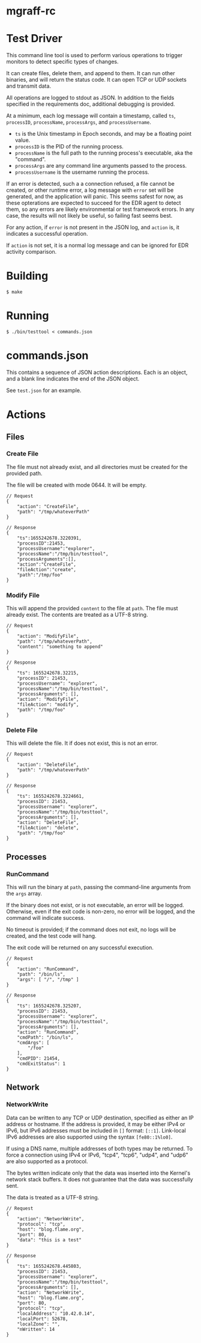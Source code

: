 # mgraff-rc

# Test Driver

This command line tool is used to perform various operations to trigger
monitors to detect specific types of changes.

It can create files, delete them, and append to them.  It can run other
binaries, and will return the status code.  It can open TCP or UDP sockets
and transmit data.

All operations are logged to stdout as JSON.  In addition to the fields
specified in the requirements doc, additional debugging is provided.

At a minimum, each log message will contain a timestamp, called `ts`,
`processID`, `processName`, `processArgs`, and `processUsername`.

* `ts` is the Unix timestamp in Epoch seconds, and may be a floating point value.
* `processID` is the PID of the running process.
* `processName` is the full path to the running process's executable, aka the "command".
* `processArgs` are any command line arguments passed to the process.
* `processUsername` is the username running the process.

If an error is detected, such a a connection refused, a file cannot be created,
or other runtime error, a log message with `error` set will be generated, and
the application will panic.  This seems safest for now, as these opterations
are expected to succeed for the EDR agent to detect them, so any errors are
likely environmental or test framework errors.  In any case, the results will
not likely be useful, so failing fast seems best.

For any action, if `error` is not present in the JSON log, and `action` is,
it indicates a successful operation.

If `action` is not set, it is a normal log message and can be ignored for EDR
activity comparison.

# Building

```
$ make
```

# Running

```
$ ./bin/testtool < commands.json
```

# commands.json

This contains a sequence of JSON action descriptions.  Each is an object, and a blank line indicates the end of the JSON object.

See `test.json` for an example.

# Actions

## Files

### Create File

The file must not already exist, and all directories must be created for the
provided path.

The file will be created with mode 0644.  It will be empty.

```
// Request
{
    "action": "CreateFile",
    "path": "/tmp/whateverPath"
}
```

```
// Response
{
    "ts":1655242678.3220391,
    "processID":21453,
    "processUsername":"explorer",
    "processName":"/tmp/bin/testtool",
    "processArguments":[],
    "action":"CreateFile",
    "fileAction":"create",
    "path":"/tmp/foo"
}
```

### Modify File

This will append the provided `content` to the file at `path`.  The file must
already exist.  The contents are treated as a UTF-8 string.

```
// Request
{
    "action": "ModifyFile",
    "path": "/tmp/whateverPath",
    "content": "something to append"
}
```

```
// Response
{
    "ts": 1655242678.32215,
    "processID": 21453,
    "processUsername": "explorer",
    "processName":"/tmp/bin/testtool",
    "processArguments": [],
    "action": "ModifyFile",
    "fileAction": "modify",
    "path": "/tmp/foo"
}
```

### Delete File

This will delete the file.  It if does not exist, this is not an error.

```
// Request
{
    "action": "DeleteFile",
    "path": "/tmp/whateverPath"
}
```

```
// Response
{
    "ts": 1655242678.3224661,
    "processID": 21453,
    "processUsername": "explorer",
    "processName":"/tmp/bin/testtool",
    "processArguments": [],
    "action": "DeleteFile",
    "fileAction": "delete",
    "path": "/tmp/foo"
}
```

## Processes

### RunCommand

This will run the binary at `path`, passing the command-line arguments from the
`args` array.

If the binary does not exist, or is not executable, an error will be logged.
Otherwise, even if the exit code is non-zero, no error will be logged, and
the command will indicate success.

No timeout is provided; if the command does not exit, no logs will be created,
and the test code will hang.

The exit code will be returned on any successful execution.

```
// Request
{
    "action": "RunCommand",
    "path": "/bin/ls",
    "args": [ "/", "/tmp" ]
}
```

```
// Response
{
    "ts": 1655242678.325207,
    "processID": 21453,
    "processUsername": "explorer",
    "processName":"/tmp/bin/testtool",
    "processArguments": [],
    "action": "RunCommand",
    "cmdPath": "/bin/ls",
    "cmdArgs": [
        "/foo"
    ],
    "cmdPID": 21454,
    "cmdExitStatus": 1
}
```

## Network

### NetworkWrite

Data can be written to any TCP or UDP destination, specified as either an IP
address or hostname.  If the address is provided, it may be either IPv4 or
IPv6, but IPv6 addresses must be included in `[]` format:  `[::1]`.
Link-local IPv6 addresses are also supported using the syntax `[fe80::1%lo0]`.

If using a DNS name, multiple addresses of both types may be returned.  To
force a connection using IPv4 or IPv6, "tcp4", "tcp6", "udp4", and "udp6" are
also supported as a protocol.

The bytes written indicate only that the data was inserted into the Kernel's
network stack buffers.  It does not guarantee that the data was successfully
sent.

The data is treated as a UTF-8 string.

```
// Request
{
    "action": "NetworkWrite",
    "protocol": "tcp",
    "host": "blog.flame.org",
    "port": 80,
    "data": "this is a test"
}
```

```
// Response
{
    "ts": 1655242678.445803,
    "processID": 21453,
    "processUsername": "explorer",
    "processName":"/tmp/bin/testtool",
    "processArguments": [],
    "action": "NetworkWrite",
    "host": "blog.flame.org",
    "port": 80,
    "protocol": "tcp",
    "localAddress": "10.42.0.14",
    "localPort": 52678,
    "localZone": "",
    "nWritten": 14
}
```
